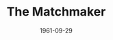 ---
title: The Matchmaker
date: 1961-09-29
closing_date: 1961-10-07
layout: productions
featured_image:
image_caption:
image_credit:
playbill:
Theatre: Theatre Jacksonville
Venue: Little Theatre
cast:
- Horace Vandergelder: Harrold Edris
- Ambrose Kemper: Jim Dudley
- Joe Scanlan: Warren Zundell
- Gertrude: Ellen Black
- Cornelius Hackl: Ron Dobrin
- Ermengarde: Diane Shackleton
- Malachi Stack: Joe Hyde
- Mrs. Levi: Gerri Turbow
- Barnaby Tucker: Bruce Henn
- Mrs. Molloy: Elise Hallowes
- Minnie Fay: Claire Zundell
- A Cabman: Wallace Hannon
- Rudolf: Jim Hicken
- August: Tom Thornhill
- Miss Flora Van Huysen: Kathryn Martin
- Her Cook: Mary Thornhill
- A Musician: Robert Sansone
crew:
- Director: George Ballis
- Set Designer: Ben Jones
- Scenic Art: Bob Krell
- Technical Work: Pete House
- Stage Manager: Ira Fink
- Assistant Stage Manager: Ellen Black
- Lighting:
  - Chase Ambler
  - Ellen Black
- Sound:
  - Tom Markham
  - Ron Johnson
- Costumes:
  - Frank Ridge
  - Daisy Robinson
- Properties:
  - Helen Cochran
  - Dave Adams
  - Esther Barnes
  - Ferguson Barnes
  - Sue Black
  - Marie Louise Burns
  - Gladys Dale
  - Doris Edwards
  - Beverly Fink
  - Betty Foran
  - Merlene Gallaway
  - Mardie Kelly
  - Bill Milton
  - Edythe Price
  - Marge Rocca
  - Lynn Shinberg
  - Lois Taylor
  - Gayle Swymer
  - Jean Charles
  - Jack Broughton
- Make-Up:
  - Jane Porter
  - Peggy Gift
  - Anna Chiasson
  - Trudi Johnston
  - Rose Marie Regero
  - Maude Hecht
  - Penny Hecht
  - Bill Gibbs
  - Elmo Lehman
- Scenery:
  - Mike Comer
  - Galdys Dale
  - Bunni Thornhill
  - Jean Charles
  - Thelma Mayeron
  - Peggy Miller
  - Ellen Black
  - Tom Thornhill
  - Mary Thornhill
  - Marion Cooner
  - Frank Ridge
  - Louise Freeman
  - Charlie Sheirer
  - Jack Broughton
  - Peggy Gift
  - Happy Gift
  - Susie Gift
  - Charles Cleghorn, Jr.
  - Roger Smith
  - Trudi Johnston
  - Ira Fink
  - Dixie Cohen
  - Will Wasson
  - Roby Robson
  - Helen Cochran
  - Rik Snyder
  - Paul Galloway
  - Jack Brawley
  - Al Pinan
  - Beverly Fink
  - Marge Rocco
  - Frances Jeffrey
  - Thomas Felder
  - Gerri Turbow
  - Virginia Popwell
  - Del Popwell
  - Wade Popwell
  - Brent Turbow
  - Ellis Barnert
  - Frank Oliva
  - Edythe Price
  - Jeane Marlow
  - Peggy Coll
  - Margaret Hawkins
  - Bruce Henn
  - Chase Ambler
  - Bob Krell
  - Pat Garden
  - Sue Black
  - Evelyn Berlow
  - Pete House
  - Joanne House
  - Tom Markham
  - Judith Jett
  - Mardie Kelly
  - Ron Johnson
  - Ed Heist, Jr.
  - Hope Bayes
  - Terry McFarlane
  - Tom Bruce
  - Bob Middleton
- Program Cover: Bob Krell
external_links:
---